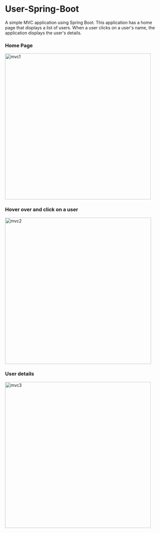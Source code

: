 # User-Spring-Boot

A simple MVC application using Spring Boot. 
This application has a home page that displays a list of users. 
When a user clicks on a user's name, the application displays the user's details.

### Home Page
<img width="479" alt="mvc1" src="https://github.com/Jeysiva-apjs/User-Spring-Boot/assets/126048586/65a83a04-da0a-4199-ae47-ea11cced8371">


### Hover over and click on a user
<img width="480" alt="mvc2" src="https://github.com/Jeysiva-apjs/User-Spring-Boot/assets/126048586/a12fb2b7-b37c-4760-8916-61b235fa6600">


### User details
<img width="479" alt="mvc3" src="https://github.com/Jeysiva-apjs/User-Spring-Boot/assets/126048586/7f62f1d2-783e-4c84-8641-94e1ca980b0a">

